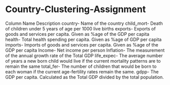 # Country-Clustering-Assignment
Column Name	Description
country- Name of the country
child_mort-	Death of children under 5 years of age per 1000 live births
exports-	Exports of goods and services per capita. Given as %age of the GDP per capita
health-	Total health spending per capita. Given as %age of GDP per capita
imports-	Imports of goods and services per capita. Given as %age of the GDP per capita
Income-	Net income per person
Inflation-	The measurement of the annual growth rate of the Total GDP
life_expec-	The average number of years a new born child would live if the current mortality patterns are to remain the same
total_fer-	The number of children that would be born to each woman if the current age-fertility rates remain the same.
gdpp-	The GDP per capita. Calculated as the Total GDP divided by the total population.
